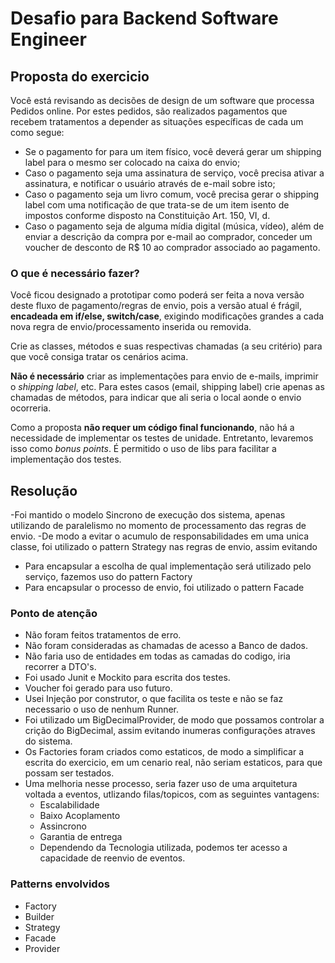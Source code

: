 
# Desafio para Backend Software Engineer

## Proposta do exercicio
Você está revisando as decisões de design de um software que processa Pedidos online. Por estes pedidos, são realizados pagamentos que recebem tratamentos a depender as situações específicas de cada um como segue:

- Se o pagamento for para um item físico, você deverá gerar um shipping label para o mesmo ser colocado na caixa do envio;
- Caso o pagamento seja uma assinatura de serviço, você precisa ativar a assinatura, e notificar o usuário através de e-mail sobre isto;
- Caso o pagamento seja um livro comum, você precisa gerar o shipping label com uma notificação de que trata-se de um item isento de impostos conforme disposto na Constituição Art. 150, VI, d.
- Caso o pagamento seja de alguma mídia digital (música, vídeo), além de enviar a descrição da compra por e-mail ao comprador, conceder um voucher de desconto de R$ 10 ao comprador associado ao pagamento.

### O que é necessário fazer?

Você ficou designado a prototipar como poderá ser feita a nova versão deste fluxo de pagamento/regras de envio, pois a versão atual é frágil, **encadeada em if/else, switch/case**, exigindo modificações grandes a cada nova regra de envio/processamento inserida ou removida.

Crie as classes, métodos e suas respectivas chamadas (a seu critério) para que você consiga tratar os cenários acima.

**Não é necessário** criar as implementações para envio de e-mails, imprimir o _shipping label_, etc. Para estes casos (email, shipping label) crie apenas as chamadas de métodos, para indicar que ali seria o local aonde o envio ocorreria.

Como a proposta **não requer um código final funcionando**, não há a necessidade de implementar os testes de unidade. Entretanto, levaremos isso como _bonus points_. É permitido o uso de libs para facilitar a implementação dos testes.


## Resolução
-Foi mantido o modelo Sincrono de execução dos sistema, apenas utilizando de paralelismo no momento de processamento das regras de envio.
-De modo a evitar o acumulo de responsabilidades em uma unica classe, foi utilizado o pattern Strategy nas regras de envio, assim evitando 
- Para encapsular a escolha de qual implementação será utilizado pelo serviço, fazemos uso do pattern Factory
- Para encapsular o processo de envio, foi utilizado o pattern Facade

###  Ponto de atenção
- Não foram feitos tratamentos de erro.
- Não foram consideradas as chamadas de acesso a Banco de dados.
- Não faria uso de entidades em todas as camadas do codigo, iria recorrer a DTO's.
- Foi usado Junit e Mockito para escrita dos testes.
- Voucher foi gerado para uso futuro.
- Usei Injeção por construtor, o que facilita os teste e não se faz necessario o uso de nenhum Runner.
- Foi utilizado um BigDecimalProvider, de modo que possamos controlar a crição do BigDecimal, assim evitando inumeras configurações atraves do sistema.
- Os Factories foram criados como estaticos, de modo a simplificar a escrita do exercicio, em um cenario real, não seriam estaticos, para que possam ser testados. 
- Uma melhoria nesse processo, seria fazer uso de uma arquitetura voltada a eventos, utlizando filas/topicos, com as seguintes vantagens:
    * Escalabilidade
    * Baixo Acoplamento
    * Assincrono
    * Garantia de entrega
    * Dependendo da Tecnologia utilizada, podemos ter acesso a capacidade de reenvio de eventos.

### Patterns envolvidos
   - Factory
   - Builder 
   - Strategy
   - Facade
   - Provider
   

    
